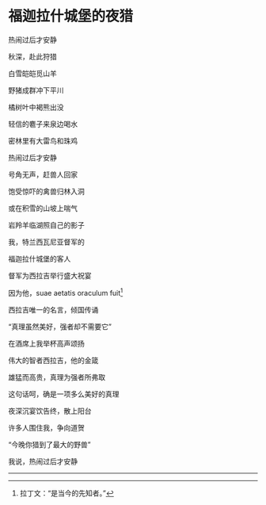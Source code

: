    

# 福迦拉什城堡的夜猎

热闹过后才安静

秋深，赴此狩猎

白雪皑皑觅山羊

野猪成群冲下平川

橘树叶中褐熊出没

轻信的麅子来泉边喝水

密林里有大雷鸟和珠鸡

热闹过后才安静

号角无声，赶兽人回家

饱受惊吓的禽兽归林入洞

或在积雪的山坡上喘气

岩羚羊临湖照自己的影子

我，特兰西瓦尼亚督军的

福迦拉什城堡的客人

督军为西拉吉举行盛大祝宴

因为他，suae aetatis oraculum fuit[^1]

西拉吉唯一的名言，倾国传诵

“真理虽然美好，强者却不需要它”

在酒席上我举杯高声颂扬

伟大的智者西拉吉，他的金箴

雄猛而高贵，真理为强者所弗取

这句话呵，确是一项多么美好的真理

夜深沉宴饮告终，散上阳台

许多人围住我，争向道贺

“今晚你猎到了最大的野兽”

我说，热闹过后才安静

* * *

[^1]: 拉丁文：“是当今的先知者。”